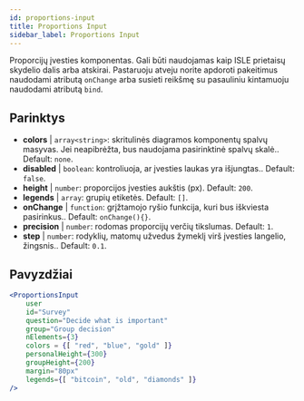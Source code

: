 ```yaml
---
id: proportions-input 
title: Proportions Input
sidebar_label: Proportions Input
---
```


Proporcijų įvesties komponentas. Gali būti naudojamas kaip ISLE prietaisų skydelio dalis arba atskirai. Pastaruoju atveju norite apdoroti pakeitimus naudodami atributą `onChange` arba susieti reikšmę su pasauliniu kintamuoju naudodami atributą `bind`.

## Parinktys

* __colors__ | `array<string>`: skritulinės diagramos komponentų spalvų masyvas. Jei neapibrėžta, bus naudojama pasirinktinė spalvų skalė.. Default: `none`.
* __disabled__ | `boolean`: kontroliuoja, ar įvesties laukas yra išjungtas.. Default: `false`.
* __height__ | `number`: proporcijos įvesties aukštis (px). Default: `200`.
* __legends__ | `array`: grupių etiketės. Default: `[]`.
* __onChange__ | `function`: grįžtamojo ryšio funkcija, kuri bus iškviesta pasirinkus.. Default: `onChange(){}`.
* __precision__ | `number`: rodomas proporcijų verčių tikslumas. Default: `1`.
* __step__ | `number`: rodyklių, matomų užvedus žymeklį virš įvesties langelio, žingsnis.. Default: `0.1`.


## Pavyzdžiai

```jsx live
<ProportionsInput
    user
    id="Survey"
    question="Decide what is important"
    group="Group decision"
    nElements={3}
    colors = {[ "red", "blue", "gold" ]}
    personalHeight={300}
    groupHeight={200}
    margin="80px"
    legends={[ "bitcoin", "old", "diamonds" ]}
/>
```

